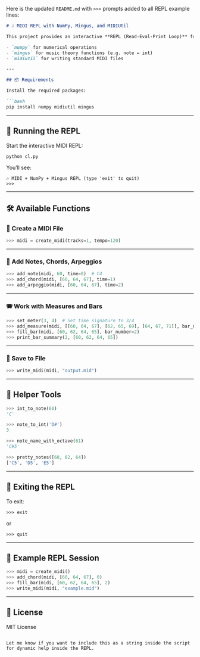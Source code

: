 Here is the updated `README.md` with `>>>` prompts added to all REPL example lines:

```markdown
# 🎶 MIDI REPL with NumPy, Mingus, and MIDIUtil

This project provides an interactive **REPL (Read-Eval-Print Loop)** for generating and manipulating MIDI files using Python. It leverages:

- `numpy` for numerical operations
- `mingus` for music theory functions (e.g. note ↔ int)
- `midiutil` for writing standard MIDI files

---

## 📦 Requirements

Install the required packages:

```bash
pip install numpy midiutil mingus
```

---

## 🚀 Running the REPL

Start the interactive MIDI REPL:

```bash
python cl.py
```

You’ll see:

```
🎶 MIDI + NumPy + Mingus REPL (type 'exit' to quit)
>>>
```

---

## 🛠️ Available Functions

### 🎼 Create a MIDI File

```python
>>> midi = create_midi(tracks=1, tempo=120)
```

---

### 🎵 Add Notes, Chords, Arpeggios

```python
>>> add_note(midi, 60, time=0)  # C4
>>> add_chord(midi, [60, 64, 67], time=1)
>>> add_arpeggio(midi, [60, 64, 67], time=2)
```

---

### 🪗 Work with Measures and Bars

```python
>>> set_meter(3, 4)  # Set time signature to 3/4
>>> add_measure(midi, [[60, 64, 67], [62, 65, 69], [64, 67, 71]], bar_number=1)
>>> fill_bar(midi, [60, 62, 64, 65], bar_number=2)
>>> print_bar_summary(2, [60, 62, 64, 65])
```

---

### 💾 Save to File

```python
>>> write_midi(midi, "output.mid")
```

---

## 🧠 Helper Tools

```python
>>> int_to_note(60)
'C'

>>> note_to_int('D#')
3

>>> note_name_with_octave(61)
'C#5'

>>> pretty_notes([60, 62, 64])
['C5', 'D5', 'E5']
```

---

## 🏁 Exiting the REPL

To exit:

```text
>>> exit
```

or

```text
>>> quit
```

---

## 📁 Example REPL Session

```python
>>> midi = create_midi()
>>> add_chord(midi, [60, 64, 67], 0)
>>> fill_bar(midi, [60, 62, 64, 65], 2)
>>> write_midi(midi, "example.mid")
```

---

## 📄 License

MIT License
```

Let me know if you want to include this as a string inside the script for dynamic help inside the REPL.
